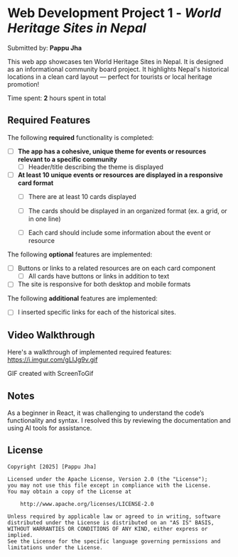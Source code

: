 # Web Development Project 1 - *World Heritage Sites in Nepal*

Submitted by: **Pappu Jha**

This web app showcases ten World Heritage Sites in Nepal. It is designed as an informational community board project. It highlights Nepal's historical locations in a clean card layout — perfect for tourists or local heritage promotion!

Time spent: **2** hours spent in total

## Required Features

The following **required** functionality is completed:

- [ ] **The app has a cohesive, unique theme for events or resources relevant to a specific community**
  - [ ] Header/title describing the theme is displayed
- [ ] **At least 10 unique events or resources are displayed in a responsive card format**
  - [ ] There are at least 10 cards displayed 
  - [ ] The cards should be displayed in an organized format (ex. a grid, or in one line)
  - [ ] Each card should include some information about the event or resource


The following **optional** features are implemented:

- [ ] Buttons or links to a related resources are on each card component
  - [ ] All cards have buttons or links in addition to text
- [ ] The site is responsive for both desktop and mobile formats

The following **additional** features are implemented:

* [ ] I inserted specific links for each of the historical sites.

## Video Walkthrough

Here's a walkthrough of implemented required features:
https://i.imgur.com/gLlJg9v.gif

GIF created with ScreenToGif

## Notes

As a beginner in React, it was challenging to understand the code’s functionality and syntax. I resolved this by reviewing the documentation and using AI tools for assistance.

## License

    Copyright [2025] [Pappu Jha]

    Licensed under the Apache License, Version 2.0 (the "License");
    you may not use this file except in compliance with the License.
    You may obtain a copy of the License at

        http://www.apache.org/licenses/LICENSE-2.0

    Unless required by applicable law or agreed to in writing, software
    distributed under the License is distributed on an "AS IS" BASIS,
    WITHOUT WARRANTIES OR CONDITIONS OF ANY KIND, either express or implied.
    See the License for the specific language governing permissions and
    limitations under the License.